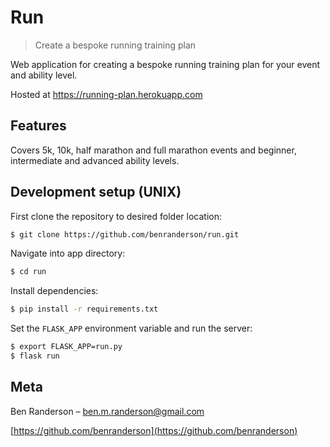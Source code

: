 # Run
> Create a bespoke running training plan

Web application for creating a bespoke running training plan for your event and ability level.

Hosted at <https://running-plan.herokuapp.com>

## Features

Covers 5k, 10k, half marathon and full marathon events and beginner, intermediate and advanced ability levels.

## Development setup (UNIX)

First clone the repository to desired folder location:

```sh
$ git clone https://github.com/benranderson/run.git
```

Navigate into app directory:

```sh
$ cd run
```

Install dependencies:

```sh
$ pip install -r requirements.txt
```

Set the `FLASK_APP` environment variable and run the server:

```sh
$ export FLASK_APP=run.py
$ flask run
```

## Meta

Ben Randerson – ben.m.randerson@gmail.com

[https://github.com/benranderson](https://github.com/benranderson)